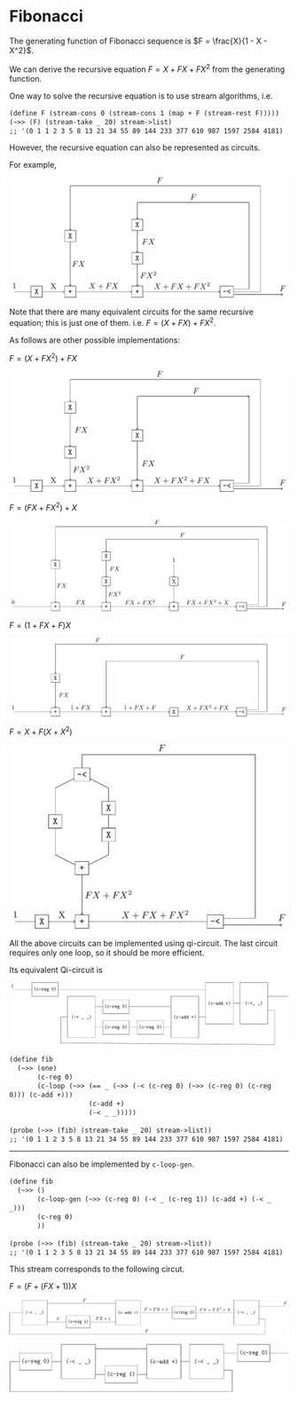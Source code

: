 # Fibonacci

The generating function of Fibonacci sequence is $F = \frac{X}{1 - X - X^2}$. 

We can derive the recursive equation $F = X + F X + F X^2$ from the generating function.

One way to solve the recursive equation is to use stream algorithms, i.e.

```
(define F (stream-cons 0 (stream-cons 1 (map + F (stream-rest F)))))
(~>> (F) (stream-take _ 20) stream->list)
;; '(0 1 1 2 3 5 8 13 21 34 55 89 144 233 377 610 987 1597 2584 4181)
```

However, the recursive equation can also be represented as circuits.

For example,

![image-20231220140125664](figures/image-20231220140125664.png)



Note that there are many equivalent circuits for the same recursive equation; this is just one of them. i.e. $F = (X + F X) + F X^2$. 

As follows are other possible implementations:

$F = (X + F X^2) + F X$

![image-20231220140434941](figures/image-20231220140434941.png)



$F = (F X + F X^2) + X$

![image-20231220135853380](figures/image-20231220135853380.png)



$F = (1 + F X + F) X$

![image-20231220135548419](figures/image-20231220135548419.png)



$F = X + F (X + X^2)$

![image-20231220115342196](figures/image-20231220115342196.png)



All the above circuits can be implemented using qi-circuit. The last circuit requires only one loop, so it should be more efficient. 

Its equivalent Qi-circuit is

![image-20231220115612955](figures/image-20231220115612955.png)

```
(define fib
  (~>> (one)
       (c-reg 0)
       (c-loop (~>> (== _ (~>> (-< (c-reg 0) (~>> (c-reg 0) (c-reg 0))) (c-add +)))
                    (c-add +)
                    (-< _ _)))))

(probe (~>> (fib) (stream-take _ 20) stream->list))
;; '(0 1 1 2 3 5 8 13 21 34 55 89 144 233 377 610 987 1597 2584 4181)
```



---

Fibonacci can also be implemented by `c-loop-gen`.

```
(define fib
  (~>> ()
       (c-loop-gen (~>> (c-reg 0) (-< _ (c-reg 1)) (c-add +) (-< _ _)))
       (c-reg 0)
       ))

(probe (~>> (fib) (stream-take _ 20) stream->list))
;; '(0 1 1 2 3 5 8 13 21 34 55 89 144 233 377 610 987 1597 2584 4181)
```

This stream corresponds to the following circut.

$F = (F + (FX + 1)) X$

![image-20231220132518110](figures/image-20231220132518110.png)



![image-20231220132553877](figures/image-20231220132553877.png)













